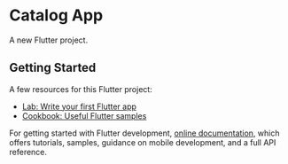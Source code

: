 # Catalog App

A new Flutter project.

## Getting Started

A few resources for this Flutter project:

- [Lab: Write your first Flutter app](https://docs.flutter.dev/get-started/codelab)
- [Cookbook: Useful Flutter samples](https://docs.flutter.dev/cookbook)

For getting started with Flutter development,
[online documentation](https://docs.flutter.dev/), which offers tutorials,
samples, guidance on mobile development, and a full API reference.
